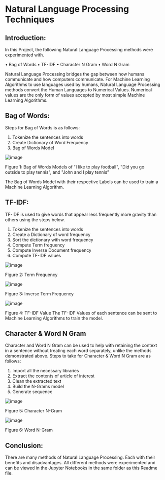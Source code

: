 # Natural Language Processing Techniques 
## Introduction:
In this Project, the following Natural Language Processing methods were experimented with. 

•	Bag of Words
•	TF-IDF
•	Character N Gram
•	Word N Gram

Natural Language Processing bridges the gap between how humans communicate and how computers communicate. For Machine Learning Algorithms to use languages used by humans, Natural Language Processing methods convert the Human Languages to Numerical Values. Numerical values are the only form of values accepted by most simple Machine Learning Algorithms. 

## Bag of Words:

Steps for Bag of Words is as follows:
1.	Tokenize the sentences into words
2.	Create Dictionary of Word Frequency
3.	Bag of Words Model

![image](https://github.com/shankaattanayake/Data-Science/blob/main/Machine%20Learning%20II/Natural%20Language%20Processing%20Techniques/Images/Aspose.Words.f9e12ff5-9821-4e78-ac38-88bbda1119a8.001.png)<br >

Figure 1: Bag of Words Models of "I like to play football", "Did you go outside to play tennis", and "John and I play tennis”

The Bag of Words Model with their respective Labels can be used to train a Machine Learning Algorithm.

## TF-IDF:

TF-IDF is used to give words that appear less frequently more gravity than others using the steps below.
1.	Tokenize the sentences into words
2.	Create a Dictionary of word frequency
3.	Sort the dictionary with word frequency
4.	Compute Term frequency
5.	Compute Inverse Document frequency
6.	Compute TF-IDF values

![image](https://github.com/shankaattanayake/Data-Science/blob/main/Machine%20Learning%20II/Natural%20Language%20Processing%20Techniques/Images/Aspose.Words.f9e12ff5-9821-4e78-ac38-88bbda1119a8.002.png)<br >

Figure 2: Term Frequency

![image](https://github.com/shankaattanayake/Data-Science/blob/main/Machine%20Learning%20II/Natural%20Language%20Processing%20Techniques/Images/Aspose.Words.f9e12ff5-9821-4e78-ac38-88bbda1119a8.003.png)<br >

Figure 3: Inverse Term Frequency

![image](https://github.com/shankaattanayake/Data-Science/blob/main/Machine%20Learning%20II/Natural%20Language%20Processing%20Techniques/Images/Aspose.Words.f9e12ff5-9821-4e78-ac38-88bbda1119a8.004.png)<br >

Figure 4: TF-IDF Value
The TF-IDF Values of each sentence can be sent to Machine Learning Algorithms to train the model.

## Character & Word N Gram

Character and Word N Gram can be used to help with retaining the context in a sentence without treating each word separately, unlike the methods demonstrated above. 
Steps to take for Character & Word N Gram are as follows:
1.	Import all the necessary libraries
2.	Extract the contents of article of interest
3.	Clean the extracted text
4.	Build the N-Grams model
5.	 Generate sequence
 
![image](https://github.com/shankaattanayake/Data-Science/blob/main/Machine%20Learning%20II/Natural%20Language%20Processing%20Techniques/Images/Aspose.Words.f9e12ff5-9821-4e78-ac38-88bbda1119a8.005.png)<br >
 
Figure 5: Character N-Gram
 
![image](https://github.com/shankaattanayake/Data-Science/blob/main/Machine%20Learning%20II/Natural%20Language%20Processing%20Techniques/Images/Aspose.Words.f9e12ff5-9821-4e78-ac38-88bbda1119a8.006.png)<br >
 
Figure 6: Word N-Gram

## Conclusion:

There are many methods of Natural Language Processing. Each with their benefits and disadvantages. All different methods were experimented and can be viewed in the Jupyter Notebooks in the same folder as this Readme file.

